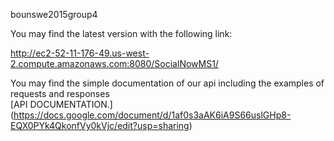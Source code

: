 bounswe2015group4

You may find the latest version with the following link:

http://ec2-52-11-176-49.us-west-2.compute.amazonaws.com:8080/SocialNowMS1/



You may find the simple documentation of our api including the examples of requests and responses <br>
[API DOCUMENTATION.] (https://docs.google.com/document/d/1af0s3aAK6iA9S66uslGHp8-EQX0PYk4QkonfVy0kVjc/edit?usp=sharing)
